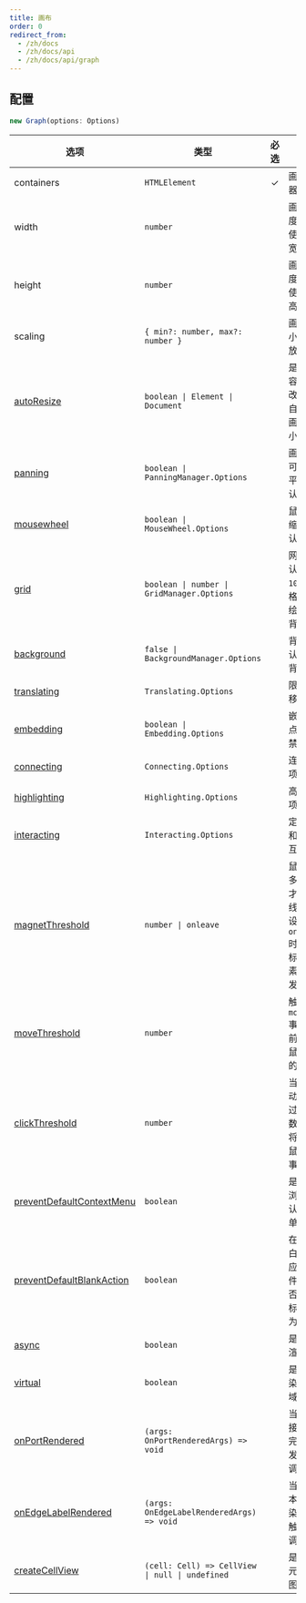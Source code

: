 ```yaml
---
title: 画布
order: 0
redirect_from:
  - /zh/docs
  - /zh/docs/api
  - /zh/docs/api/graph
---
```


## 配置

```ts
new Graph(options: Options)
```

| 选项 | 类型 | 必选 | 描述 | 默认值 |
| --- | --- | :-: | --- | --- |
| containers | `HTMLElement` | ✓ | 画布的容器。 |  |
| width | `number` |  | 画布宽度，默认使用容器宽度。 | - |
| height | `number` |  | 画布高度，默认使用容器高度。 | - |
| scaling | `{ min?: number, max?: number }` |  | 画布的最小最大缩放级别。 | `{ min: 0.01, max: 16 }` |
| [autoResize](/zh/docs/tutorial/basic/graph#画布大小) | `boolean \| Element \| Document` |  | 是否监听容器大小改变，并自动更新画布大小。 | `false` |
| [panning](/zh/docs/api/graph/panning) | `boolean \| PanningManager.Options` |  | 画布是否可以拖拽平移，默认禁用。 | `false` |
| [mousewheel](/zh/docs/api/graph/mousewheel) | `boolean \| MouseWheel.Options` |  | 鼠标滚轮缩放，默认禁用。 | `false` |
| [grid](/zh/docs/api/graph/grid) | `boolean \| number \| GridManager.Options` |  | 网格，默认使用 `10px` 的网格，但不绘制网格背景。 | `false` |
| [background](/zh/docs/api/graph/background) | `false \| BackgroundManager.Options` |  | 背景，默认不绘制背景。 | `false` |
| [translating](/zh/docs/api/interacting/interaction#移动范围) | `Translating.Options` |  | 限制节点移动。 | `{ restrict: false }` |
| [embedding](/zh/docs/api/interacting/interaction#组合) | `boolean \| Embedding.Options` |  | 嵌套节点，默认禁用。 | `false` |
| [connecting](/zh/docs/api/interacting/interaction#connecting) | `Connecting.Options` |  | 连线选项。 | `{ snap: false, ... }` |
| [highlighting](/zh/docs/api/interacting/interaction#高亮) | `Highlighting.Options` |  | 高亮选项。 | `{...}` |
| [interacting](/zh/docs/api/interacting/interaction#限制) | `Interacting.Options` |  | 定制节点和边的交互行为。 | `{ edgeLabelMovable: false }` |
| [magnetThreshold](/zh/docs/api/graph/view#magnetthreshold) | `number \| onleave` |  | 鼠标移动多少次后才触发连线，或者设置为 `onleave` 时表示鼠标移出元素时才触发连线。 | `0` |
| [moveThreshold](/zh/docs/api/graph/view#movethreshold) | `number` |  | 触发 `mousemove` 事件之前，允许鼠标移动的次数。 | `0` |
| [clickThreshold](/zh/docs/api/graph/view#clickthreshold) | `number` |  | 当鼠标移动次数超过指定的数字时，将不触发鼠标点击事件。 | `0` |
| [preventDefaultContextMenu](/zh/docs/api/graph/view#preventdefaultcontextmenu) | `boolean` |  | 是否禁用浏览器默认右键菜单。 | `true` |
| [preventDefaultBlankAction](/zh/docs/api/graph/view#preventdefaultblankaction) | `boolean` |  | 在画布空白位置响应鼠标事件时，是否禁用鼠标默认行为。 | `true` |
| [async](/zh/docs/api/graph/view#async) | `boolean` |  | 是否异步渲染 | `true` |
| [virtual](/zh/docs/api/graph/view#virtual) | `boolean` |  | 是否只渲染可视区域内容 | `false` |
| [onPortRendered](/zh/docs/api/graph/view#onportrendered) | `(args: OnPortRenderedArgs) => void` |  | 当某个连接桩渲染完成时触发的回调。 | - |
| [onEdgeLabelRendered](/zh/docs/api/graph/view#onedgelabelrendered) | `(args: OnEdgeLabelRenderedArgs) => void` |  | 当边的文本标签渲染完成时触发的回调。 | - |
| [createCellView](/zh/docs/api/graph/view#createcellview) | `(cell: Cell) => CellView \| null \| undefined` |  | 是自定义元素的视图。 | - |
